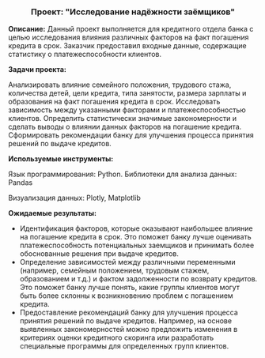 


<h3 align="center">Проект: "Исследование надёжности заёмщиков"</h3>

 **Описание:**
Данный проект выполняется для кредитного отдела банка с целью исследования влияния различных факторов на факт погашения кредита в срок. Заказчик предоставил входные данные, содержащие статистику о платежеспособности клиентов.

**Задачи проекта:**

  Анализировать влияние семейного положения, трудового стажа, количества детей, цели кредита, типа занятости, размера зарплаты и образования на факт погашения кредита в срок.
  Исследовать зависимость между указанными факторами и платежеспособностью клиентов.
  Определить статистически значимые закономерности и сделать выводы о влиянии данных факторов на погашение кредита.
  Сформировать рекомендации банку для улучшения процесса принятия решений по выдаче кредитов.
  
**Используемые инструменты:**

  Язык программирования: Python.
  Библиотеки для анализа данных: Pandas
  
  Визуализация данных: Plotly, Matplotlib
  
**Ожидаемые результаты:**

-  Идентификация факторов, которые оказывают наибольшее влияние на погашение кредита в срок. Это поможет банку лучше оценивать платежеспособность потенциальных заемщиков и принимать более обоснованные решения при выдаче кредитов.
 - Определение зависимостей между различными переменными (например, семейным положением, трудовым стажем, образованием и т.д.) и фактом задолженности по возврату кредитов. Это поможет банку лучше понять, какие группы клиентов могут быть более склонны к возникновению проблем с погашением кредита.
-  Предоставление рекомендаций банку для улучшения процесса принятия решений по выдаче кредитов. Например, на основе выявленных закономерностей можно предложить изменения в критериях оценки кредитного скоринга или разработать специальные программы для определенных групп клиентов.

